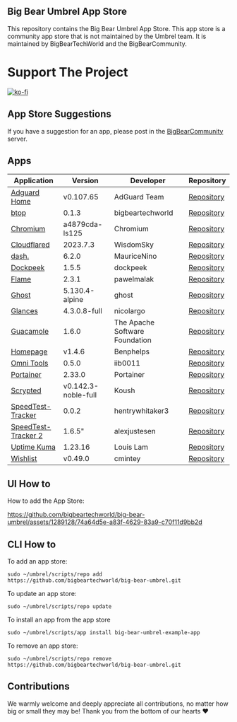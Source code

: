 ## Big Bear Umbrel App Store

This repository contains the Big Bear Umbrel App Store. This app store is a community app store that is not maintained by the Umbrel team. It is maintained by BigBearTechWorld and the BigBearCommunity.

# Support The Project

[![ko-fi](https://ko-fi.com/img/githubbutton_sm.svg)](https://ko-fi.com/E1E5NDK3I)

## App Store Suggestions

If you have a suggestion for an app, please post in the [BigBearCommunity](https://community.bigbeartechworld.com) server.

## Apps

| Application | Version | Developer | Repository |
| --- | --- | --- | --- |
| [Adguard Home](https://adguard.com/en/adguard-home/overview.html) | v0.107.65 | AdGuard Team | [Repository](https://github.com/AdguardTeam/AdguardHome) |
| [btop](https://github.com/bigbeartechworld/big-bear-docker-images) | 0.1.3 | bigbeartechworld | [Repository](https://github.com/bigbeartechworld/big-bear-docker-images) |
| [Chromium](https://www.chromium.org/chromium-projects/) | a4879cda-ls125 | Chromium | [Repository](https://www.chromium.org/chromium-projects/) |
| [Cloudflared](https://github.com/WisdomSky/CasaOS-Cloudflared) | 2023.7.3 | WisdomSky | [Repository](https://github.com/WisdomSky/CasaOS-Cloudflared) |
| [dash.](https://getdashdot.com/) | 6.2.0 | MauriceNino | [Repository](https://github.com/MauriceNino/dashdot) |
| [Dockpeek](https://github.com/dockpeek/dockpeek) | 1.5.5 | dockpeek | [Repository](https://github.com/dockpeek/dockpeek) |
| [Flame](https://github.com/pawelmalak/flame) | 2.3.1 | pawelmalak | [Repository](https://github.com/pawelmalak/flame) |
| [Ghost](https://github.com/TryGhost/Ghost) | 5.130.4-alpine | ghost | [Repository](https://github.com/TryGhost/Ghost) |
| [Glances](https://github.com/nicolargo/glances) | 4.3.0.8-full | nicolargo | [Repository](https://github.com/nicolargo/glances) |
| [Guacamole](https://guacamole.apache.org/) | 1.6.0 | The Apache Software Foundation | [Repository](https://github.com/search?utf8=%E2%9C%93&q=repo:apache/guacamole-server+repo:apache/guacamole-client+repo:apache/guacamole-website&type=Repositories) |
| [Homepage](https://github.com/Benphelps/Homepage) | v1.4.6 | Benphelps | [Repository](https://github.com/Benphelps/Homepage) |
| [Omni Tools](https://github.com/iib0011/omni-tools) | 0.5.0 | iib0011 | [Repository](https://github.com/iib0011/omni-tools) |
| [Portainer](https://www.portainer.io) | 2.33.0 | Portainer | [Repository](https://www.portainer.io/) |
| [Scrypted](https://scrypted.app) | v0.142.3-noble-full | Koush | [Repository](https://github.com/koush/scrypted) |
| [SpeedTest-Tracker](https://github.com/henrywhitaker3/Speedtest-Tracker) | 0.0.2 | hentrywhitaker3 | [Repository](https://github.com/henrywhitaker3/Speedtest-Tracker) |
| [SpeedTest-Tracker 2](https://github.com/alexjustesen/Speedtest-Tracker) | 1.6.5" | alexjustesen | [Repository](https://github.com/alexjustesen/Speedtest-Tracker) |
| [Uptime Kuma](https://uptime.kuma.pet) | 1.23.16 | Louis Lam | [Repository](https://github.com/louislam/uptime-kuma) |
| [Wishlist](https://github.com/cmintey/wishlist) | v0.49.0 | cmintey | [Repository](https://github.com/cmintey/wishlist) |


## UI How to

How to add the App Store:

https://github.com/bigbeartechworld/big-bear-umbrel/assets/1289128/74a64d5e-a83f-4629-83a9-c70f11d9bb2d

## CLI How to

To add an app store:

```
sudo ~/umbrel/scripts/repo add https://github.com/bigbeartechworld/big-bear-umbrel.git
```

To update an app store:

```
sudo ~/umbrel/scripts/repo update
```

To install an app from the app store

```
sudo ~/umbrel/scripts/app install big-bear-umbrel-example-app
```

To remove an app store:

```
sudo ~/umbrel/scripts/repo remove https://github.com/bigbeartechworld/big-bear-umbrel.git
```

## Contributions

We warmly welcome and deeply appreciate all contributions, no matter how big or small they may be! Thank you from the bottom of our hearts ❤️
